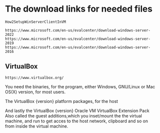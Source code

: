 # The download links for needed files

	How2SetupWinServerClientInVM

	https://www.microsoft.com/en-us/evalcenter/download-windows-server-2022
	https://www.microsoft.com/en-us/evalcenter/download-windows-server-2019
    https://www.microsoft.com/en-us/evalcenter/download-windows-server-2016


##    VirtualBox 
    https://www.virtualbox.org/

You need the binaries, for the program, either Windows, GNU/Linux or Mac OS(X) version, for most users.

The VirtualBox {version} platform packages, for the host

And lastly the VirtualBox {version} Oracle VM VirtualBox Extension Pack
Also called the guest additions,which you inset/mount the the virtual machine,
and run to get acces to the host network, clipboard and so on from inside the virtual machine.

